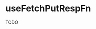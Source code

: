 useFetchPutRespFn
=========================================================================================

TODO
